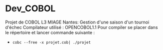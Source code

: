 # Dev_COBOL
Projet de COBOL L3 MIAGE Nantes: Gestion d'une saison d'un tournoi d'échec
Compilateur utilisé : OPENCOBOL1.1 
Pour compiler se placer dans le répertoire et lancer commande suivante :
 - `cobc --free -x projet.cob| ./projet `
